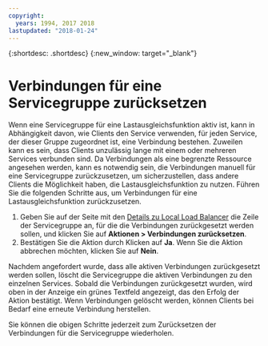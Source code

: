 ```yaml
---
copyright:
  years: 1994, 2017 2018
lastupdated: "2018-01-24"
---
```


{:shortdesc: .shortdesc}
{:new_window: target="_blank"}

# Verbindungen für eine Servicegruppe zurücksetzen

Wenn eine Servicegruppe für eine Lastausgleichsfunktion aktiv ist, kann in Abhängigkeit davon, wie Clients den Service verwenden, für jeden Service, der dieser Gruppe zugeordnet ist, eine Verbindung bestehen. Zuweilen kann es sein, dass Clients unzulässig lange mit einem oder mehreren Services verbunden sind. Da Verbindungen als eine begrenzte Ressource angesehen werden, kann es notwendig sein, die Verbindungen manuell für eine Servicegruppe zurückzusetzen, um sicherzustellen, dass andere Clients die Möglichkeit haben, die Lastausgleichsfunktion zu nutzen. Führen Sie die folgenden Schritte aus, um Verbindungen für eine Lastausgleichsfunktion zurückzusetzen.

1. Geben Sie auf der Seite mit den [Details zu Local Load Balancer](view-all-load-balancers.html) die Zeile der Servicegruppe an, für die die Verbindungen zurückgesetzt werden sollen, und klicken Sie auf **Aktionen > Verbindungen zurücksetzen**.
2. Bestätigen Sie die Aktion durch Klicken auf **Ja**. Wenn Sie die Aktion abbrechen möchten, klicken Sie auf **Nein**.

Nachdem angefordert wurde, dass alle aktiven Verbindungen zurückgesetzt werden sollen, löscht die Servicegruppe die aktiven Verbindungen zu den einzelnen Services. Sobald die Verbindungen zurückgesetzt wurden, wird oben in der Anzeige ein grünes Textfeld angezeigt, das den Erfolg der Aktion bestätigt. Wenn Verbindungen gelöscht werden, können Clients bei Bedarf eine erneute Verbindung herstellen. 

Sie können die obigen Schritte jederzeit zum Zurücksetzen der Verbindungen für die Servicegruppe wiederholen.
